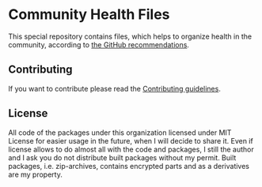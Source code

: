 # Community Health Files

This special repository contains files, which helps to organize health in the community, according to [the GitHub recommendations](https://docs.github.com/en/communities/setting-up-your-project-for-healthy-contributions/creating-a-default-community-health-file).

## Contributing
If you want to contribute please read the [Contributing guidelines](CONTRIBUTING.md).

## License

All code of the packages under this organization licensed under MIT License for easier usage in the future, when I will decide to share it. 
Even if license allows to do almost all with the code and packages, I still the author and I ask you do not distribute built packages without my permit. 
Built packages, i.e. zip-archives, contains encrypted parts and as a derivatives are my property.

